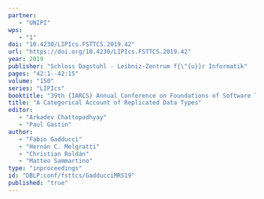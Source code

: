 ```yaml
---
partner: 
   - "UNIPI"
wps: 
   - "1"
doi: "10.4230/LIPIcs.FSTTCS.2019.42"
url: "https://doi.org/10.4230/LIPIcs.FSTTCS.2019.42"
year: 2019
publisher: "Schloss Dagstuhl - Leibniz-Zentrum f{\"{u}}r Informatik"
pages: "42:1--42:15"
volume: "150"
series: "LIPIcs"
booktitle: "39th {IARCS} Annual Conference on Foundations of Software Technology and Theoretical Computer Science, {FSTTCS} 2019, December 11-13, 2019, Bombay, India"
title: "A Categorical Account of Replicated Data Types"
editor: 
   - "Arkadev Chattopadhyay"
   - "Paul Gastin"
author: 
   - "Fabio Gadducci"
   - "Hernán C. Melgratti"
   - "Christian Roldán"
   - "Matteo Sammartino"
type: "inproceedings"
id: "DBLP:conf/fsttcs/GadducciMRS19"
published: "true"
---
```

